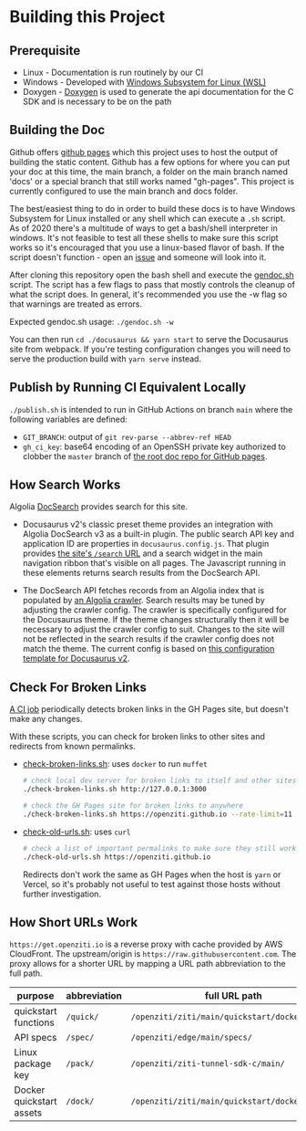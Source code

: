 # Building this Project

## Prerequisite

* Linux - Documentation is run routinely by our CI
* Windows - Developed with [Windows Subsystem for Linux (WSL)](https://docs.microsoft.com/en-us/windows/wsl/install-win10)
* Doxygen - [Doxygen](http://www.doxygen.nl/) is used to generate the api documentation for the C SDK and is
  necessary to be on the path

## Building the Doc

Github offers [github pages](https://pages.github.com/) which this project uses to host the output of building the
static content. Github has a few options for where you can put your doc at this time, the main branch, a folder on the
main branch named 'docs' or a special branch that still works named "gh-pages". This project is currently configured
to use the main branch and docs folder.

The best/easiest thing to do in order to build these docs is to have Windows Subsystem for Linux installed or any shell
which can execute a `.sh` script. As of 2020 there's a multitude of ways to get a bash/shell interpreter in windows.
It's not feasible to test all these shells to make sure this script works so it's encouraged that you use a linux-based
flavor of bash. If the script doesn't function - open an [issue](./issues) and someone will look into it.

After cloning this repository open the bash shell and execute the [gendoc.sh](./gendoc.sh) script. The script has a few
flags to pass that mostly controls the cleanup of what the script does. In general, it's recommended you use the -w flag
so that warnings are treated as errors. 

Expected gendoc.sh usage: `./gendoc.sh -w`

You can then run `cd ./docusaurus && yarn start` to serve the Docusaurus site from webpack. If you're testing configuration changes you will need to serve the production build with `yarn serve` instead.

## Publish by Running CI Equivalent Locally

`./publish.sh` is intended to run in GitHub Actions on branch `main` where the following variables are defined:

* `GIT_BRANCH`: output of `git rev-parse --abbrev-ref HEAD`
* `gh_ci_key`: base64 encoding of an OpenSSH private key authorized to clobber the `master` branch of [the root doc repo for GitHub pages](https://github.com/openziti/openziti.github.io/tree/master).

## How Search Works

Algolia [DocSearch](https://docsearch.algolia.com/) provides search for this site.

* Docusaurus v2's classic preset theme provides an integration with Algolia DocSearch v3 as a built-in plugin. The public search API key and application ID are properties in `docusaurus.config.js`. That plugin provides [the site's `/search` URL](/search) and a search widget in the main navigation ribbon that's visible on all pages. The Javascript running in these elements returns search results from the DocSearch API.

* The DocSearch API fetches records from an Algolia index that is populated by [an Algolia crawler](https://crawler.algolia.com/). Search results may be tuned by adjusting the crawler config. The crawler is specifically configured for the Docusaurus theme. If the theme changes structurally then it will be necessary to adjust the crawler config to suit. Changes to the site will not be reflected in the search results if the crawler config does not match the theme. The current config is based on [this configuration template for Docusaurus v2](https://docsearch.algolia.com/docs/templates/#docusaurus-v2-template).

## Check For Broken Links

[A CI job](https://github.com/openziti/ziti-doc/actions/workflows/check-links.yml) periodically detects broken links in the GH Pages site, but doesn't make any changes.

With these scripts, you can check for broken links to other sites and redirects from known permalinks.

* [check-broken-links.sh](./check-broken-links.sh): uses `docker` to run `muffet`

  ```bash
  # check local dev server for broken links to itself and other sites, excluding GitHub links
  ./check-broken-links.sh http://127.0.0.1:3000

  # check the GH Pages site for broken links to anywhere
  ./check-broken-links.sh https://openziti.github.io --rate-limit=11
  ```

* [check-old-urls.sh](./check-old-urls.sh): uses `curl`

  ```bash
  # check a list of important permalinks to make sure they still work
  ./check-old-urls.sh https://openziti.github.io
  ```

  Redirects don't work the same as GH Pages when the host is `yarn` or Vercel, so it's probably not useful to test against those hosts without further investigation.

## How Short URLs Work

`https://get.openziti.io` is a reverse proxy with cache provided by AWS CloudFront. The upstream/origin is `https://raw.githubusercontent.com`. The proxy allows for a shorter URL by mapping a URL path abbreviation to the full path.

|purpose|abbreviation|full URL path|
|---|---|---|
|quickstart functions|`/quick/`|`/openziti/ziti/main/quickstart/docker/image/`|
|API specs|`/spec/`|`/openziti/edge/main/specs/`|
|Linux package key|`/pack/`|`/openziti/ziti-tunnel-sdk-c/main/`
|Docker quickstart assets|`/dock/`|`/openziti/ziti/main/quickstart/docker/`|
